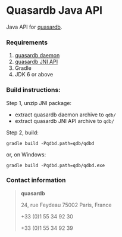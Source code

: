 Quasardb Java API
=================

Java API for [quasardb](http://www.quasardb.net/).

### Requirements

1. [quasardb daemon](https://download.quasardb.net/quasardb/)
2. [quasardb JNI API](https://download.quasardb.net/quasardb/)
3. Gradle
4. JDK 6 or above

### Build instructions:

Step 1, unzip JNI package:

- extract quasardb daemon archive to `qdb/`
- extract quasardb JNI API archive to `qdb/`

Step 2, build:

    gradle build -Pqdbd.path=qdb/qdbd

or, on Windows:

    gradle build -Pqdbd.path=qdb/qdbd.exe

### Contact information

> **quasardb**
> 
> 24, rue Feydeau
> 75002 Paris, France
> 
> +33 (0)1 55 34 92 30
>
> +33 (0)1 55 34 92 39
